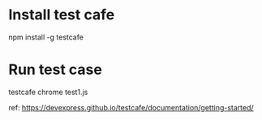 # Install test cafe 
npm install -g testcafe

# Run test case
testcafe chrome test1.js

ref: https://devexpress.github.io/testcafe/documentation/getting-started/
